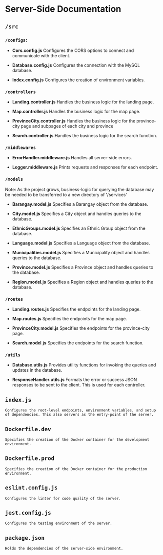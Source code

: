 # Server-Side Documentation

## `/src`

### `/configs`:

- **Cors.config.js**
    Configures the CORS options to connect and communicate with the client.

- **Database.config.js**
    Configures the connection with the MySQL database.

- **Index.config.js**
    Configures the creation of environment variables.

### `/controllers`

- **Landing.controller.js**
    Handles the business logic for the landing page.

- **Map.controller.js** 
    Handles the business logic for the map page.

- **ProvinceCity.controller.js**
    Handles the business logic for the province-city page and subpages of each city and province

- **Search.controller.js**
    Handles the business logic for the search function.

### `/middlewares`

- **ErrorHandler.middleware.js**
    Handles all server-side errors.

- **Logger.middleware.js**
    Prints requests and responses for each endpoint.

### `/models`

Note: As the project grows, business-logic for querying the database may be needed to be transferred to a new directory of '/services'

- **Barangay.model.js**
    Specifies a Barangay object from the database.

- **City.model.js**
    Specifies a City object and handles queries to the database.

- **EthnicGroups.model.js**
    Specifies an Ethnic Group object from the database.
    
- **Language.model.js**
    Specifies a Language object from the database.

- **Municipalities.model.js**
    Specifies a Municipality object and handles queries to the database.

- **Province.model.js**
    Specifies a Province object and handles queries to the database.

- **Region.model.js**
    Specifies a Region object and handles queries to the database.

### `/routes`

- **Landing.routes.js**
    Specifies the endpoints for the landing page.

- **Map.routes.js**
    Specifies the endpoints for the map page.

- **ProvinceCity.model.js**
    Specifies the endpoints for the province-city page.

- **Search.model.js**
    Specifies the endpoints for the search function.

### `/utils`

- **Database.utils.js**
    Provides utility functions for invoking the queries and updates in the database.

- **ResponseHandler.utils.js**
    Formats the error or success JSON responses to be sent to the client. This is used for each controller. 
## `index.js` 
    Configures the root-level endpoints, environment variables, and setup of dependencies. This also servers as the entry-point of the server.

## `Dockerfile.dev`
    Specifies the creation of the Docker container for the development environment.

## `Dockerfile.prod` 
    Specifies the creation of the Docker container for the production environment.

## `eslint.config.js` 
    Configures the linter for code quality of the server.

## `jest.config.js` 
    Configures the testing environment of the server.

## `package.json` 
    Holds the dependencies of the server-side environment.
